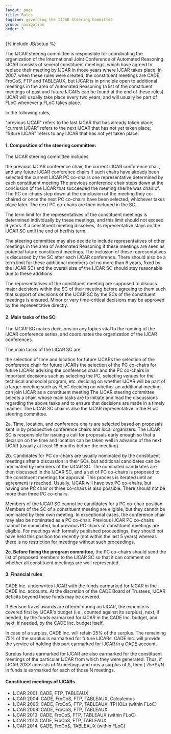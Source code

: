```yaml
---
layout: page
title: Rules
tagline: governing the IJCAR Steering Committee
group: navigation
order: 3
---
```

{% include JB/setup %}

The IJCAR steering committee is responsible for coordinating the organization of the International Joint Conference of Automated Reasoning. IJCAR consists of several constituent meetings, which have agreed to replace their meeting by IJCAR in those years where IJCAR takes place. In 2007, when these rules were created, the constituent meetings are CADE, FroCoS, FTP and TABLEAUX, but IJCAR is in principle open to additional meetings in the area of Automated Reasoning (a list of the constituent meetings of past and future IJCARs can be found at the end of these rules). IJCAR will usually take place every two years, and will usually be part of FLoC whenever a FLoC takes place.

In the following rules,

"previous IJCAR" refers to the last IJCAR that has already taken place;
"current IJCAR" refers to the next IJCAR that has not yet taken place;
"future IJCAR" refers to any IJCAR that has not yet taken place.

#### 1. Composition of the steering committee:

The IJCAR steering committee includes

the previous IJCAR conference chair, the current IJCAR conference chair, and any future IJCAR conference chairs if such chairs have already been selected
the current IJCAR PC co-chairs
one representative determined by each constituent meeting
The previous conference chair steps down at the conclusion of the IJCAR that succeeded the meeting she/he was chair of. The PC co-chairs step down at the conclusion of the meeting they co-chaired or once the next PC co-chairs have been selected, whichever takes place later. The next PC co-chairs are then included in the SC.

The term limit for the representatives of the constituent meetings is determined individually by these meetings, and this limit should not exceed 6 years. If a constituent meeting dissolves, its representative stays on the IJCAR SC until the end of her/his term.

The steering committee may also decide to include representatives of other meetings in the area of Automated Reasoning if these meetings are seen as potential future constituent meetings. The inclusion of these representatives is discussed by the SC after each IJCAR conference. There should also be a term limit for these additional members (of no more than 6 years, fixed by the IJCAR SC) and the overall size of the IJCAR SC should stay reasonable due to these additions.

The representatives of the constituent meeting are supposed to discuss major decisions within the SC of their meeting before agreeing to them such that support of decisions of the IJCAR SC by the SCs of the constituent meetings is ensured. Minor or very time-critical decisions may be approved by the representative directly.

#### 2. Main tasks of the SC:

The IJCAR SC makes decisions on any topics vital to the running of the IJCAR conference series, and coordinates the organization of the IJCAR conferences.

The main tasks of the IJCAR SC are

the selection of time and location for future IJCARs
the selection of the conference chair for future IJCARs
the selection of the PC co-chairs for future IJCARs
advising the conference chair and the PC co-chairs in important decisions such as selecting the PC, selecting venues for the technical and social program, etc.
deciding on whether IJCAR will be part of a larger meeting such as FLoC
deciding on whether an additional meeting can join IJCAR as a constituent meeting
The IJCAR steering committee selects a chair, whose main tasks are to initiate and lead the discussions regarding the above tasks and to ensure that decisions are made in a timely manner. The IJCAR SC chair is also the IJCAR representative in the FLoC steering committee.

2a. Time, location, and conference chairs are selected based on proposals sent in by prospective conference chairs and local organizers. The IJCAR SC is responsible for issuing a call for proposals early enough so that a decision on the time and location can be taken well in advance of the next IJCAR (usually at least 18 months before the meeting).

2b. Candidates for PC co-chairs are usually nominated by the constituent meetings after a discussion in their SCs, but additional candidates can be nominated by members of the IJCAR SC. The nominated candidates are then discussed in the IJCAR SC, and a set of PC co-chairs is proposed to the constituent meetings for approval. This process is iterated until an agreement is reached. Usually, IJCAR will have two PC co-chairs, but having one PC chair or three co-chairs is also possible. There should not be more than three PC co-chairs.

Members of the IJCAR SC cannot be candidates for a PC co-chair position. Members of the SC of a constituent meeting are eligible, but they cannot be nominated by their own meeting. In exceptional cases, the conference chair may also be nominated as a PC co-chair. Previous IJCAR PC co-chairs cannot be nominated, but previous PC chairs of constituent meetings are eligible. For meetings with formally published proceedings, they should not have held this position too recently (not within the last 5 years) whereas there is no restriction for meetings without such proceedings.

**2c. Before fixing the program committee**, the PC co-chairs should send the list of proposed members to the IJCAR SC so that it can comment on whether all constituent meetings are well represented.

#### 3. Financial rules

CADE Inc. underwrites IJCAR with the funds earmarked for IJCAR in the CADE Inc. accounts. At the discretion of the CADE Board of Trustees, IJCAR deficits beyond these funds may be covered.

If Bledsoe travel awards are offered during an IJCAR, the expense is covered first by IJCAR's budget (i.e., counted against its surplus), next, if needed, by the funds earmarked for IJCAR in the CADE Inc. budget, and next, if needed, by the CADE Inc. budget itself.

In case of a surplus, CADE Inc. will retain 25% of the surplus. The remaining 75% of the surplus is earmarked for future IJCARs. CADE Inc. will provide the service of holding this part earmarked for IJCAR in a CADE account.

Surplus funds earmarked for IJCAR are also earmarked for the constituent meetings of the particular IJCAR from which they were generated. Thus, if IJCAR 20XX consists of N meetings and runs a surplus of S, then (.75*S)/N in funds is earmarked for each of those N meetings.

#### Constituent meetings of IJCARs

- IJCAR 2001: CADE, FTP, TABLEAUX
- IJCAR 2004: CADE, FroCoS, FTP, TABLEAUX, Calculemus
- IJCAR 2006: CADE, FroCoS, FTP, TABLEAUX, TPHOLs (within FLoC)
- IJCAR 2008: CADE, FroCoS, FTP, TABLEAUX
- IJCAR 2010: CADE, FroCoS, FTP, TABLEAUX (within FLoC)
- IJCAR 2012: CADE, FroCoS, FTP, TABLEAUX
- IJCAR 2014: CADE, FroCoS, TABLEAUX (within FLoC)
